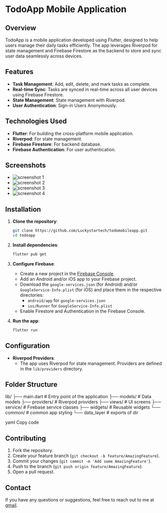 # TodoApp Mobile Application

## Overview

TodoApp is a mobile application developed using Flutter, designed to help users manage their daily tasks efficiently. The app leverages Riverpod for state management and Firebase Firestore as the backend to store and sync user data seamlessly across devices.

## Features

- **Task Management**: Add, edit, delete, and mark tasks as complete.
- **Real-time Sync**: Tasks are synced in real-time across all user devices using Firebase Firestore.
- **State Management**: State management with Riverpod.
- **User Authentication**: Sign-in Users Anonymously.

## Technologies Used

- **Flutter**: For building the cross-platform mobile application.
- **Riverpod**: For state management.
- **Firebase Firestore**: For backend database.
- **Firebase Authentication**: For user authentication.

## Screenshots

- ![screenshot 1](images/screen_1.png)
- ![screenshot 2](images/screen_2.png)
- ![screenshot 3](images/screen_3.png)
- ![screenshot 4](images/screen_4.png)

## Installation

1. **Clone the repository**:
    ```bash
    git clone https://github.com/Luckystartech/todomobileapp.git
    cd todoapp
    ```

2. **Install dependencies**:
    ```bash
    flutter pub get
    ```

3. **Configure Firebase**:
    - Create a new project in the [Firebase Console](https://console.firebase.google.com/).
    - Add an Android and/or iOS app to your Firebase project.
    - Download the `google-services.json` (for Android) and/or `GoogleService-Info.plist` (for iOS) and place them in the respective directories:
        - `android/app` for `google-services.json`
        - `ios/Runner` for `GoogleService-Info.plist`
    - Enable Firestore and Authentication in the Firebase Console.

4. **Run the app**:
    ```bash
    flutter run
    ```

## Configuration

- **Riverpod Providers**:
    - The app uses Riverpod for state management. Providers are defined in the `lib/providers` directory.

## Folder Structure

lib/
├── main.dart # Entry point of the application
├── models/ # Data models
├── providers/ # Riverpod providers
├── views/ # UI screens
├── service/ # Firebase service classes
├── widgets/ # Reusable widgets
└── common/ # common app styling
└── data_layer # exports of dir

yaml
Copy code

## Contributing

1. Fork the repository.
2. Create your feature branch (`git checkout -b feature/AmazingFeature`).
3. Commit your changes (`git commit -m 'Add some AmazingFeature'`).
4. Push to the branch (`git push origin feature/AmazingFeature`).
5. Open a pull request.


## Contact

If you have any questions or suggestions, feel free to reach out to me at [gmail](luckyekpebe123@gmail.com).